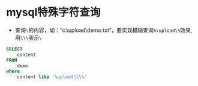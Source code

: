 # mysql特殊字符查询

* 查询`\`的内容，如：“c:\upload\demo.txt”，要实现模糊查询`%\upload\%`效果,用`\\\`表示`\`

```sql
SELECT
	content
FROM
	demo
where
	content like '%upload\\\%'
```

